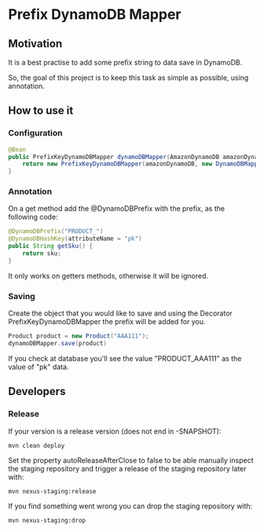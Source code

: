 # Prefix DynamoDB Mapper

## Motivation

It is a best practise to add some prefix string to data save in DynamoDB.

So, the goal of this project is to keep this task as simple as possible, using annotation.

## How to use it

### Configuration

````java
@Bean
public PrefixKeyDynamoDBMapper dynamoDBMapper(AmazonDynamoDB amazonDynamoDB) {
    return new PrefixKeyDynamoDBMapper(amazonDynamoDB, new DynamoDBMapper(amazonDynamoDB));
}
````

### Annotation

On a get method add the @DynamoDBPrefix with the prefix, as the following code:

````java
@DynamoDBPrefix("PRODUCT_")
@DynamoDBHashKey(attributeName = "pk")
public String getSku() {
    return sku;
}
````

It only works on getters methods, otherwise it will be ignored.

### Saving

Create the object that you would like to save and using the Decorator PrefixKeyDynamoDBMapper the prefix will be added for you.

````java
Product product = new Product("AAA111");
dynamoDBMapper.save(product)
````

If you check at database you'll see the value "PRODUCT_AAA111" as the value of "pk" data.

## Developers

### Release

If your version is a release version (does not end in -SNAPSHOT):

````
mvn clean deploy
````

Set the property autoReleaseAfterClose to false to be able manually inspect the staging repository and trigger a release of the staging repository later with:

````
mvn nexus-staging:release
````

If you find something went wrong you can drop the staging repository with:

````
mvn nexus-staging:drop
````
